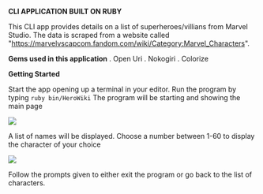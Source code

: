 **CLI APPLICATION BUILT ON RUBY**

This CLI app provides details on a list of superheroes/villians from Marvel Studio. The data is scraped from a website called "https://marvelvscapcom.fandom.com/wiki/Category:Marvel_Characters". 

**Gems used in this application**
. Open Uri
. Nokogiri
. Colorize

**Getting Started**

 Start the app opening up a terminal in your editor.
 Run the program by typing `ruby bin/HeroWiki`
 The program will be starting and showing the main page

<img src= "https://user-images.githubusercontent.com/107910127/194436077-be77cdd8-5731-434d-899f-eedafd159a27.JPG">


A list of names will be displayed. Choose a number between 1-60 to display the character of your choice

<img src="https://user-images.githubusercontent.com/107910127/194436316-dc478533-a119-45ae-a698-297be35d1004.JPG">

Follow the prompts given to either exit the program or go back to the list of characters.

